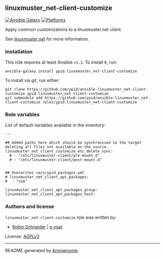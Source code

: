 ## linuxmuster_net-client-customize

[![Ansible Galaxy](http://img.shields.io/badge/galaxy-ypid.linuxmuster_net–client–customize-660198.svg?style=flat)](https://galaxy.ansible.com/list#/roles/4058)
[![Platforms](http://img.shields.io/badge/platforms-ubuntu-lightgrey.svg?style=flat)](#)


Apply common customizations to a linuxmuster.net client.

See [linuxmuster.net](https://linuxmuster.net) for more information.

### Installation

This role requires at least Ansible `v1.3`. To install it, run:

    ansible-galaxy install ypid.linuxmuster_net-client-customize

To install via git, run either:

    git clone https://github.com/ypid/ansible-linuxmuster_net-client-customize ypid.linuxmuster_net-client-customize
    git submodule add https://github.com/ypid/ansible-linuxmuster_net-client-customize roles/ypid.linuxmuster_net-client-customize




### Role variables

List of default variables available in the inventory:

    ---
    
    ## Added paths here which should be synchronized to the target deleting all files not available on the source.
    linuxmuster_net_client_customize_etc_delete_sync:
      # - "/etc/linuxmuster-client/pre-mount.d"
      # - "/etc/linuxmuster-client/post-mount.d"
    
    
    ## Overwrites vars/ypid_packages.yml
    # linuxmuster_net_client_apt_packages:
    #  - "vim"
    
    linuxmuster_net_client_apt_packages_group:
    linuxmuster_net_client_apt_packages_host:




### Authors and license

`linuxmuster_net-client-customize` role was written by:

- [Robin Schneider](https://github.com/ypid) | [e-mail](mailto:ypid@riseup.net)

License: [AGPLv3](https://tldrlegal.com/license/gnu-affero-general-public-license-v3-%28agpl-3.0%29)

***

README generated by [Ansigenome](https://github.com/nickjj/ansigenome/).
